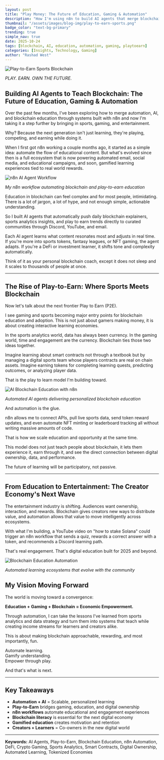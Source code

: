 ```yaml
---
layout: post
title: "Play Money: The Future of Education, Gaming & Automation"
description: "How I'm using n8n to build AI agents that merge blockchain education, play-to-earn gaming, and automation into a unified learning experience"
thumbnail: "/assets/images/blog-img/play-to-earn-sports.png"
badge_color: "text-bg-primary"
trending: true
simple_nav: true
date: 2025-10-24
tags: [blockchain, AI, education, automation, gaming, playtoearn]
categories: [Insights, Technology, Gaming]
author: "Rashad West"
---
```


<div class="text-center my-4">
  <img src="/assets/images/blog-img/play-to-earn-sports.png" alt="Play-to-Earn Sports Blockchain" class="img-fluid rounded shadow-lg">
  <p class="text-muted small mt-2"><em>PLAY. EARN. OWN THE FUTURE.</em></p>
</div>

## Building AI Agents to Teach Blockchain: The Future of Education, Gaming & Automation

Over the past few months, I've been exploring how to merge automation, AI, and blockchain education through systems built with n8n and now I'm taking it a step further by bringing in sports, gaming, and entertainment.

Why? Because the next generation isn't just learning, they're playing, competing, and earning while doing it.

When I first got n8n working a couple months ago, it started as a simple idea: automate the flow of educational content. But what's evolved since then is a full ecosystem that is now powering automated email, social media, and educational campaigns, and soon, gamified learning experiences tied to real world rewards.

<div class="text-center my-4">
  <img src="/assets/images/blog-img/n8n-workflow-blockchain.png" alt="n8n AI Agent Workflow" class="img-fluid rounded shadow-sm">
  <p class="text-muted small mt-2"><em>My n8n workflow automating blockchain and play-to-earn education</em></p>
</div>

Education in blockchain can feel complex and for most people, intimidating. There is a lot of jargon, a lot of hype, and not enough simple, actionable understanding.

So I built AI agents that automatically push daily blockchain explainers, sports analytics insights, and play to earn trends directly to curated communities through Discord, YouTube, and email.

Each AI agent learns what content resonates most and adjusts in real time. If you're more into sports tokens, fantasy leagues, or NFT gaming, the agent adapts. If you're a DeFi or investment learner, it shifts tone and complexity automatically.

Think of it as your personal blockchain coach, except it does not sleep and it scales to thousands of people at once.

---

## The Rise of Play-to-Earn: Where Sports Meets Blockchain

Now let's talk about the next frontier Play to Earn (P2E).

I see gaming and sports becoming major entry points for blockchain education and adoption. This is not just about gamers making money, it is about creating interactive learning economies.

In the sports analytics world, data has always been currency. In the gaming world, time and engagement are the currency. Blockchain ties those two ideas together.

Imagine learning about smart contracts not through a textbook but by managing a digital sports team whose players contracts are real on chain assets. Imagine earning tokens for completing learning quests, predicting outcomes, or analyzing player data.

That is the play to learn model I'm building toward.

<div class="text-center my-4">
  <img src="/assets/images/blog-img/n8n-blockchain-education-header.png" alt="AI Blockchain Education with n8n" class="img-fluid rounded shadow-sm">
  <p class="text-muted small mt-2"><em>Automated AI agents delivering personalized blockchain education</em></p>
</div>

And automation is the glue.

n8n allows me to connect APIs, pull live sports data, send token reward updates, and even automate NFT minting or leaderboard tracking all without writing massive amounts of code.

That is how we scale education and opportunity at the same time.

This model does not just teach people about blockchain, it lets them experience it, earn through it, and see the direct connection between digital ownership, data, and performance.

The future of learning will be participatory, not passive.

---

## From Education to Entertainment: The Creator Economy's Next Wave

The entertainment industry is shifting. Audiences want ownership, interaction, and rewards. Blockchain gives creators new ways to distribute value, and automation allows that value to move intelligently across ecosystems.

With what I'm building, a YouTube video on "how to stake Solana" could trigger an n8n workflow that sends a quiz, rewards a correct answer with a token, and recommends a Discord learning path.

That's real engagement. That's digital education built for 2025 and beyond.

<div class="text-center my-4">
  <img src="/assets/images/blog-img/crypto-celebration.png" alt="Blockchain Education Automation" class="img-fluid rounded shadow-sm">
  <p class="text-muted small mt-2"><em>Automated learning ecosystems that evolve with the community</em></p>
</div>

## My Vision Moving Forward

The world is moving toward a convergence:

**Education + Gaming + Blockchain = Economic Empowerment.**

Through automation, I can take the lessons I've learned from sports analytics and data strategy and turn them into systems that teach while creating income streams for learners and creators alike.

This is about making blockchain approachable, rewarding, and most importantly, fun.

Automate learning.  
Gamify understanding.  
Empower through play.

And that's what is next.

---

## Key Takeaways

* **Automation + AI** = Scalable, personalized learning
* **Play-to-Earn** bridges gaming, education, and digital ownership
* **n8n workflows** automate educational and engagement experiences
* **Blockchain literacy** is essential for the next digital economy
* **Gamified education** creates motivation and retention
* **Creators + Learners** = Co-owners in the new digital world

---

**Keywords:** AI Agents, Play-to-Earn, Blockchain Education, n8n Automation, DeFi, Crypto Gaming, Sports Analytics, Smart Contracts, Digital Ownership, Automated Learning, Tokenized Economies
